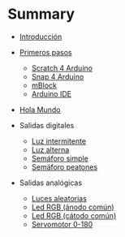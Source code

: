 # Summary

* [Introducción](README.md)


* [Primeros pasos](Teoria/Primeros-pasos/README.md)
	* [Scratch 4 Arduino](Teoria/Primeros-pasos/Scratch-4-arduino/README.md)
	* [Snap 4 Arduino](Teoria/Primeros-pasos/Snap-4-arduino/README.md)
	* [mBlock](Teoria/Primeros-pasos/mBlock/README.md)
	* [Arduino IDE](Teoria/Primeros-pasos/Arduino-ide/README.md)
* [Hola Mundo](Practicas/Hola-mundo/README.md)


* Salidas digitales
	* [Luz intermitente](Practicas/Luz-intermitente/README.md)
	* [Luz alterna](Practicas/Luz-alterna/README.md)
	* [Semáforo simple](Practicas/Semaforo-simple/README.md)
	* [Semáforo peatones](Practicas/Semaforo-peatones/README.md)


* Salidas analógicas
	* [Luces aleatorias](Practicas/Luces-aleatorias/README.md)
	* [Led RGB (ánodo común)](Practicas/Led-RGB-anodo-comun/README.md)
	* [Led RGB (cátodo común)](Practicas/Led-RGB-catodo-comun/README.md)
	* [Servomotor 0-180](Practicas/Servomotor-0-180/README.md)